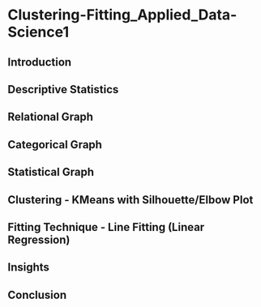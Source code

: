 # Clustering-Fitting_Applied_Data-Science1
## Introduction
## Descriptive Statistics
## Relational Graph 
## Categorical Graph
## Statistical Graph
## Clustering - KMeans with Silhouette/Elbow Plot
## Fitting Technique - Line Fitting (Linear Regression)
## Insights
## Conclusion
